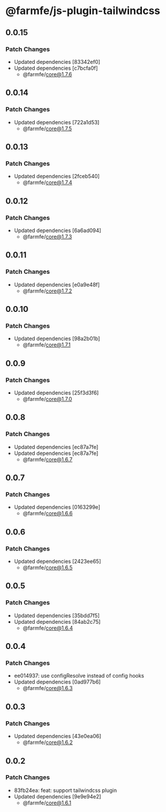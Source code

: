 # @farmfe/js-plugin-tailwindcss

## 0.0.15

### Patch Changes

- Updated dependencies [83342ef0]
- Updated dependencies [c7bcfa0f]
  - @farmfe/core@1.7.6

## 0.0.14

### Patch Changes

- Updated dependencies [722a1d53]
  - @farmfe/core@1.7.5

## 0.0.13

### Patch Changes

- Updated dependencies [2fceb540]
  - @farmfe/core@1.7.4

## 0.0.12

### Patch Changes

- Updated dependencies [6a6ad094]
  - @farmfe/core@1.7.3

## 0.0.11

### Patch Changes

- Updated dependencies [e0a9e48f]
  - @farmfe/core@1.7.2

## 0.0.10

### Patch Changes

- Updated dependencies [98a2b01b]
  - @farmfe/core@1.7.1

## 0.0.9

### Patch Changes

- Updated dependencies [25f3d3f6]
  - @farmfe/core@1.7.0

## 0.0.8

### Patch Changes

- Updated dependencies [ec87a7fe]
- Updated dependencies [ec87a7fe]
  - @farmfe/core@1.6.7

## 0.0.7

### Patch Changes

- Updated dependencies [0163299e]
  - @farmfe/core@1.6.6

## 0.0.6

### Patch Changes

- Updated dependencies [2423ee65]
  - @farmfe/core@1.6.5

## 0.0.5

### Patch Changes

- Updated dependencies [35bdd7f5]
- Updated dependencies [84ab2c75]
  - @farmfe/core@1.6.4

## 0.0.4

### Patch Changes

- ee014937: use configResolve instead of config hooks
- Updated dependencies [0ad977b6]
  - @farmfe/core@1.6.3

## 0.0.3

### Patch Changes

- Updated dependencies [43e0ea06]
  - @farmfe/core@1.6.2

## 0.0.2

### Patch Changes

- 83fb24ea: feat: support tailwindcss plugin
- Updated dependencies [9e9e94e2]
  - @farmfe/core@1.6.1
